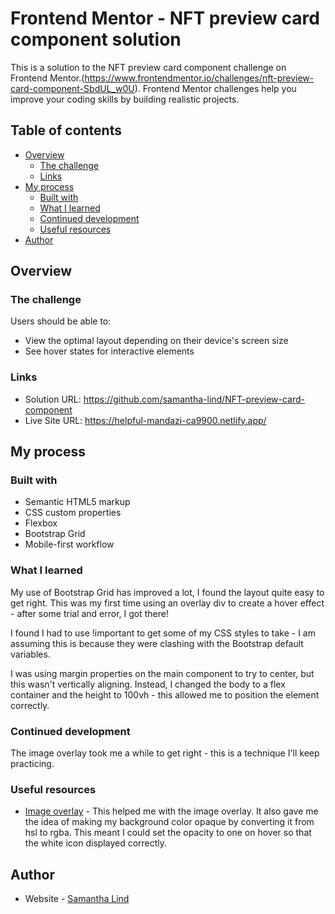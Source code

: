# Frontend Mentor - NFT preview card component solution

This is a solution to the NFT preview card component challenge on Frontend Mentor.(https://www.frontendmentor.io/challenges/nft-preview-card-component-SbdUL_w0U). Frontend Mentor challenges help you improve your coding skills by building realistic projects.

## Table of contents

- [Overview](#overview)
  - [The challenge](#the-challenge)
  - [Links](#links)
- [My process](#my-process)
  - [Built with](#built-with)
  - [What I learned](#what-i-learned)
  - [Continued development](#continued-development)
  - [Useful resources](#useful-resources)
- [Author](#author)

## Overview

### The challenge

Users should be able to:

- View the optimal layout depending on their device's screen size
- See hover states for interactive elements

### Links

- Solution URL: https://github.com/samantha-lind/NFT-preview-card-component
- Live Site URL: https://helpful-mandazi-ca9900.netlify.app/

## My process

### Built with

- Semantic HTML5 markup
- CSS custom properties
- Flexbox
- Bootstrap Grid
- Mobile-first workflow

### What I learned

My use of Bootstrap Grid has improved a lot, I found the layout quite easy to get right. This was my first time using an overlay div to create a hover effect - after some trial and error, I got there!

I found I had to use !important to get some of my CSS styles to take - I am assuming this is because they were clashing with the Bootstrap default variables.

I was using margin properties on the main component to try to center, but this wasn't vertically aligning. Instead, I changed the body to a flex container and the height to 100vh - this allowed me to position the element correctly.

### Continued development

The image overlay took me a while to get right - this is a technique I'll keep practicing.

### Useful resources

- [Image overlay](https://www.w3schools.com/howto/howto_css_image_overlay_title.asp) - This helped me with the image overlay. It also gave me the idea of making my background color opaque by converting it from hsl to rgba. This meant I could set the opacity to one on hover so that the white icon displayed correctly.

## Author

- Website - [Samantha Lind](https://www.samanthalind.net)
